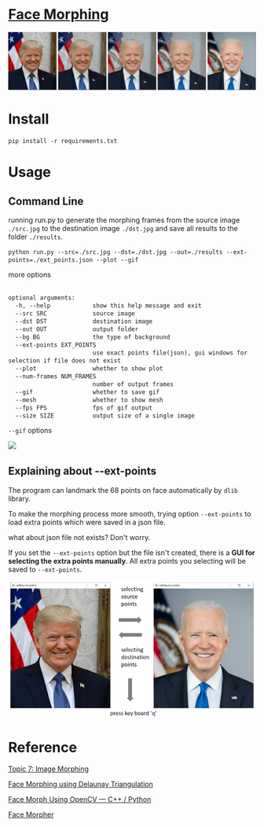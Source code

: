 # [Face Morphing](https://github.com/hongyaohongyao/face_morphing)

![image-20221012213001454](assets/README/image-20221012213001454.png)

# Install

```shell
pip install -r requirements.txt
```

# Usage

## Command Line

running run.py to generate the morphing frames from the source image `./src.jpg` to the destination image `./dst.jpg` and save all results to the folder `./results`.

```shell
python run.py --src=./src.jpg --dst=./dst.jpg --out=./results --ext-points=./ext_points.json --plot --gif
```

more options

```shell

optional arguments:
  -h, --help            show this help message and exit
  --src SRC             source image
  --dst DST             destination image
  --out OUT             output folder
  --bg BG               the type of background
  --ext-points EXT_POINTS
                        use exact points file(json), gui windows for selection if file does not exist
  --plot                whether to show plot
  --num-frames NUM_FRAMES
                        number of output frames
  --gif                 whether to save gif
  --mesh                whether to show mesh
  --fps FPS             fps of gif output
  --size SIZE           output size of a single image
```

`--gif` options

![](assets/README/result.gif)

## Explaining about --ext-points

The program can landmark the 68 points on face automatically by `dlib` library. 

To make the morphing process more smooth, trying option `--ext-points` to load extra points which were saved in a json file.

what about json file not exists? Don't worry. 

If you set the `--ext-points` option but the file isn't created, there is a **GUI for selecting the extra points manually**. All extra points you selecting will be saved to `--ext-points`.

![image-20221012211831532](assets/README/image-20221012211831532.png)

# Reference

[Topic 7: Image Morphing](https://www.cs.toronto.edu/~mangas/teaching/320/slides/CSC320T12.pdf)

[Face Morphing using Delaunay Triangulation](https://devendrapratapyadav.github.io/FaceMorphing/) 

[Face Morph Using OpenCV — C++ / Python](https://learnopencv.com/face-morph-using-opencv-cpp-python/)

[Face Morpher](https://github.com/alyssaq/face_morpher) 
